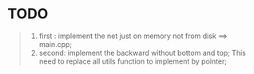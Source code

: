 # TODO 
> 1. first :  implement the net  just on  memory not from disk  ==> main.cpp;
> 2. second:  implement the backward without bottom and top; This need to replace all utils function to implement by pointer;
